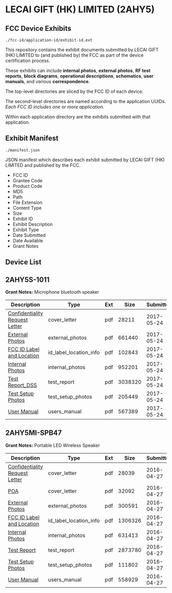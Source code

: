 # LECAI GIFT (HK) LIMITED (2AHY5)
## FCC Device Exhibits

```
./fcc-id/application-id/exhibit-id.ext
```

This repository contains the exhibit documents submitted by LECAI GIFT (HK) LIMITED to (and published by) the FCC as part of the device certification process.

These exhibits can include **internal photos**, **external photos**, **RF test reports**, **block diagrams**, **operational descriptions**, **schematics**, **user manuals**, and various **correspondence**.

The top-level directories are sliced by the FCC ID of each device.

The second-level directories are named according to the application UUIDs. *Each FCC ID includes one or more application.*

Within each application directory are the exhibits submitted with that application. 

## Exhibit Manifest

```
./manifest.json
```

JSON manifest which describes each exhibit submitted by LECAI GIFT (HK) LIMITED and published by the FCC.

- FCC ID
- Grantee Code
- Product Code
- MD5
- Path
- File Extension
- Content Type
- Size
- Exhibit ID
- Exhibit Description
- Exhibit Type
- Date Submitted
- Date Available
- Grant Notes

## Device List
## 2AHY5S-1011
**Grant Notes:** Microphone bluetooth speaker

| Description | Type | Ext | Size | Submitted | Available |
| ----------- | ---- | --- | ---- | --------- | --------- |
| [Confidentiality Request Letter](2AHY5S-1011/541d6b73619c9d19d3b73667b6b65a37/3401294.pdf) | cover_letter | pdf | 28211 | 2017-05-24 | 2017-05-24 |
| [External Photos](2AHY5S-1011/541d6b73619c9d19d3b73667b6b65a37/3401295.pdf) | external_photos | pdf | 661440 | 2017-05-24 | 2017-05-24 |
| [FCC ID Label and Location](2AHY5S-1011/541d6b73619c9d19d3b73667b6b65a37/3401297.pdf) | id_label_location_info | pdf | 102843 | 2017-05-24 | 2017-05-24 |
| [Internal Photos](2AHY5S-1011/541d6b73619c9d19d3b73667b6b65a37/3401296.pdf) | internal_photos | pdf | 952201 | 2017-05-24 | 2017-05-24 |
| [Test Report_DSS](2AHY5S-1011/541d6b73619c9d19d3b73667b6b65a37/3401299.pdf) | test_report | pdf | 3038320 | 2017-05-24 | 2017-05-24 |
| [Test Setup Photos](2AHY5S-1011/541d6b73619c9d19d3b73667b6b65a37/3401298.pdf) | test_setup_photos | pdf | 205449 | 2017-05-24 | 2017-05-24 |
| [User Manual](2AHY5S-1011/541d6b73619c9d19d3b73667b6b65a37/3401300.pdf) | users_manual | pdf | 567389 | 2017-05-24 | 2017-05-24 |
## 2AHY5MI-SPB47
**Grant Notes:** Portable LED Wireless Speaker

| Description | Type | Ext | Size | Submitted | Available |
| ----------- | ---- | --- | ---- | --------- | --------- |
| [Confidentiality Request Letter](2AHY5MI-SPB47/3155e98580c59f5bd069c134c5b0841f/2973607.pdf) | cover_letter | pdf | 28039 | 2016-04-27 | 2016-04-27 |
| [POA](2AHY5MI-SPB47/3155e98580c59f5bd069c134c5b0841f/2973608.pdf) | cover_letter | pdf | 32092 | 2016-04-27 | 2016-04-27 |
| [External Photos](2AHY5MI-SPB47/3155e98580c59f5bd069c134c5b0841f/2973609.pdf) | external_photos | pdf | 300591 | 2016-04-27 | 2016-04-27 |
| [FCC ID Label and Location](2AHY5MI-SPB47/3155e98580c59f5bd069c134c5b0841f/2973611.pdf) | id_label_location_info | pdf | 1306326 | 2016-04-27 | 2016-04-27 |
| [Internal Photos](2AHY5MI-SPB47/3155e98580c59f5bd069c134c5b0841f/2973610.pdf) | internal_photos | pdf | 631413 | 2016-04-27 | 2016-04-27 |
| [Test Report](2AHY5MI-SPB47/3155e98580c59f5bd069c134c5b0841f/2973612.pdf) | test_report | pdf | 2873780 | 2016-04-27 | 2016-04-27 |
| [Test Setup Photos](2AHY5MI-SPB47/3155e98580c59f5bd069c134c5b0841f/2973613.pdf) | test_setup_photos | pdf | 111802 | 2016-04-27 | 2016-04-27 |
| [User Manual](2AHY5MI-SPB47/3155e98580c59f5bd069c134c5b0841f/2973614.pdf) | users_manual | pdf | 558929 | 2016-04-27 | 2016-04-27 |
